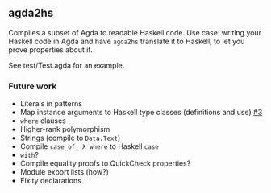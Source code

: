 ## agda2hs

Compiles a subset of Agda to readable Haskell code. Use case: writing your Haskell code in Agda and have `agda2hs` translate it to Haskell, to let you prove properties about it.

See test/Test.agda for an example.

### Future work

- Literals in patterns
- Map instance arguments to Haskell type classes (definitions and use) [#3](https://github.com/agda/agda2hs/pull/3)
- `where` clauses
- Higher-rank polymorphism
- Strings (compile to `Data.Text`)
- Compile `case_of_ λ where` to Haskell `case`
- `with`?
- Compile equality proofs to QuickCheck properties?
- Module export lists (how?)
- Fixity declarations
